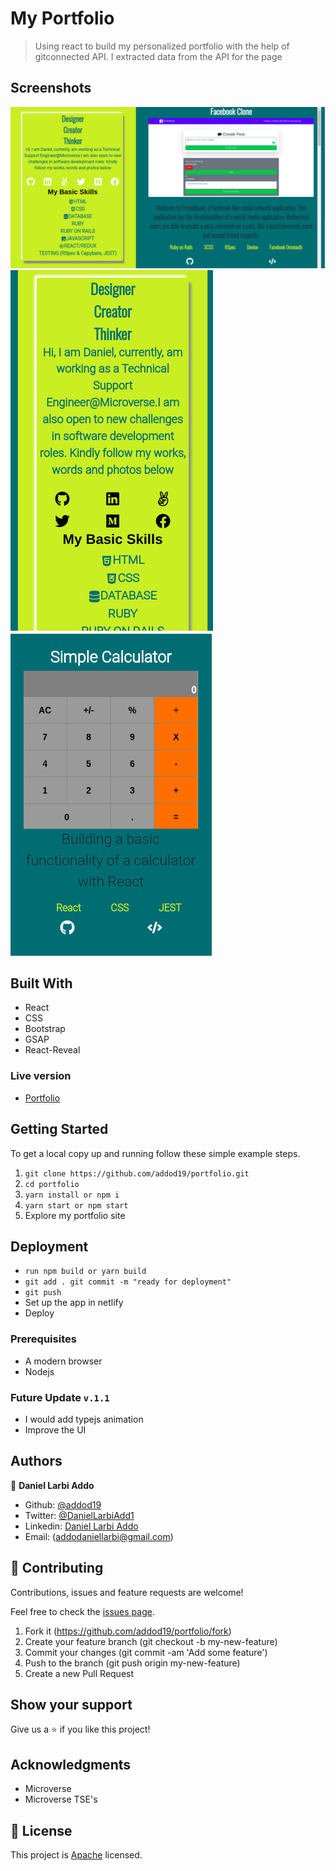 # My Portfolio 

> Using react to build my personalized portfolio with the help of gitconnected API. I extracted data from the API for the page


## Screenshots

<img src="./first.png" alt="fist now">
<img src="./second.png" alt="fist now">
<img src="./third.png" alt="fist now">



## Built With

- React
- CSS
- Bootstrap
- GSAP
- React-Reveal



### Live version

* [Portfolio](www.daniellarbiaddo.com/)

## Getting Started

To get a local copy up and running follow these simple example steps.

1. ``` git clone https://github.com/addod19/portfolio.git ```
2. ``` cd portfolio ```
3. ``` yarn install or npm i ```
4. ``` yarn start or npm start ```
5. Explore my portfolio site

## Deployment

- ``` run npm build or yarn build ```
- ``` git add . git commit -m "ready for deployment" ```
- ``` git push ```
- Set up the app in netlify
- Deploy 

### Prerequisites

- A modern browser
- Nodejs

### Future Update ```v.1.1```

- I would add typejs animation
- Improve the UI

## Authors

👤 **Daniel Larbi Addo**

- Github: [@addod19](https://github.com/addod19)
- Twitter: [@DanielLarbiAdd1](https://twitter.com/DanielLarbiAdd1)
- Linkedin: [Daniel Larbi Addo](https://linkedin.com/in/daniel-larbi-addo/)
- Email: (addodaniellarbi@gmail.com)


## 🤝 Contributing

Contributions, issues and feature requests are welcome!

Feel free to check the [issues page](https://github.com/addod19/portfolio/issues).


1. Fork it (https://github.com/addod19/portfolio/fork)
2. Create your feature branch (git checkout -b my-new-feature)
3. Commit your changes (git commit -am 'Add some feature')
4. Push to the branch (git push origin my-new-feature)
5. Create a new Pull Request

## Show your support

Give us a ⭐️ if you like this project!

## Acknowledgments

- Microverse
- Microverse TSE's


## 📝 License

This project is [Apache](lic.url) licensed.
